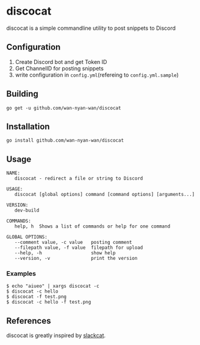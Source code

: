 # discocat

discocat is a simple commandline utility to post snippets to Discord

## Configuration

1. Create Discord bot and get Token ID
2. Get ChannelID for posting snippets
3. write configuration in `config.yml`(refereing to `config.yml.sample`)

## Building

```
go get -u github.com/wan-nyan-wan/discocat
```

## Installation

```
go install github.com/wan-nyan-wan/discocat
```

## Usage

```
NAME:
   discocat - redirect a file or string to Discord

USAGE:
   discocat [global options] command [command options] [arguments...]

VERSION:
   dev-build

COMMANDS:
   help, h  Shows a list of commands or help for one command

GLOBAL OPTIONS:
   --comment value, -c value   posting comment
   --filepath value, -f value  filepath for upload
   --help, -h                  show help
   --version, -v               print the version
```

### Examples

```
$ echo "aiueo" | xargs discocat -c
$ discocat -c hello
$ discocat -f test.png
$ discocat -c hello -f test.png
```

## References

discocat is greatly inspired by [slackcat](https://github.com/bcicen/slackcat).

